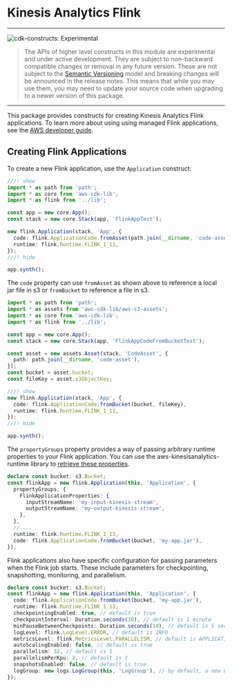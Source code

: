 # Kinesis Analytics Flink
<!--BEGIN STABILITY BANNER-->

---

![cdk-constructs: Experimental](https://img.shields.io/badge/cdk--constructs-experimental-important.svg?style=for-the-badge)

> The APIs of higher level constructs in this module are experimental and under active development.
> They are subject to non-backward compatible changes or removal in any future version. These are
> not subject to the [Semantic Versioning](https://semver.org/) model and breaking changes will be
> announced in the release notes. This means that while you may use them, you may need to update
> your source code when upgrading to a newer version of this package.

---

<!--END STABILITY BANNER-->

This package provides constructs for creating Kinesis Analytics Flink
applications. To learn more about using using managed Flink applications, see
the [AWS developer
guide](https://docs.aws.amazon.com/kinesisanalytics/latest/java/what-is.html).

## Creating Flink Applications

To create a new Flink application, use the `Application` construct:

```ts lit=test/integ.application.lit.ts
///! show
import * as path from 'path';
import * as core from 'aws-cdk-lib';
import * as flink from '../lib';

const app = new core.App();
const stack = new core.Stack(app, 'FlinkAppTest');

new flink.Application(stack, 'App', {
  code: flink.ApplicationCode.fromAsset(path.join(__dirname, 'code-asset')),
  runtime: flink.Runtime.FLINK_1_11,
});
///! hide

app.synth();

```

The `code` property can use `fromAsset` as shown above to reference a local jar
file in s3 or `fromBucket` to reference a file in s3.

```ts lit=test/integ.application-code-from-bucket.lit.ts
import * as path from 'path';
import * as assets from 'aws-cdk-lib/aws-s3-assets';
import * as core from 'aws-cdk-lib';
import * as flink from '../lib';

const app = new core.App();
const stack = new core.Stack(app, 'FlinkAppCodeFromBucketTest');

const asset = new assets.Asset(stack, 'CodeAsset', {
  path: path.join(__dirname, 'code-asset'),
});
const bucket = asset.bucket;
const fileKey = asset.s3ObjectKey;

///! show
new flink.Application(stack, 'App', {
  code: flink.ApplicationCode.fromBucket(bucket, fileKey),
  runtime: flink.Runtime.FLINK_1_11,
});
///! hide

app.synth();

```

The `propertyGroups` property provides a way of passing arbitrary runtime
properties to your Flink application. You can use the
aws-kinesisanalytics-runtime library to [retrieve these
properties](https://docs.aws.amazon.com/kinesisanalytics/latest/java/how-properties.html#how-properties-access).

```ts
declare const bucket: s3.Bucket;
const flinkApp = new flink.Application(this, 'Application', {
  propertyGroups: {
    FlinkApplicationProperties: {
      inputStreamName: 'my-input-kinesis-stream',
      outputStreamName: 'my-output-kinesis-stream',
    },
  },
  // ...
  runtime: flink.Runtime.FLINK_1_13,
  code: flink.ApplicationCode.fromBucket(bucket, 'my-app.jar'),
});
```

Flink applications also have specific configuration for passing parameters
when the Flink job starts. These include parameters for checkpointing,
snapshotting, monitoring, and parallelism.

```ts
declare const bucket: s3.Bucket;
const flinkApp = new flink.Application(this, 'Application', {
  code: flink.ApplicationCode.fromBucket(bucket, 'my-app.jar'),
  runtime: flink.Runtime.FLINK_1_13,
  checkpointingEnabled: true, // default is true
  checkpointInterval: Duration.seconds(30), // default is 1 minute
  minPauseBetweenCheckpoints: Duration.seconds(10), // default is 5 seconds
  logLevel: flink.LogLevel.ERROR, // default is INFO
  metricsLevel: flink.MetricsLevel.PARALLELISM, // default is APPLICATION
  autoScalingEnabled: false, // default is true
  parallelism: 32, // default is 1
  parallelismPerKpu: 2, // default is 1
  snapshotsEnabled: false, // default is true
  logGroup: new logs.LogGroup(this, 'LogGroup'), // by default, a new LogGroup will be created
});
```

